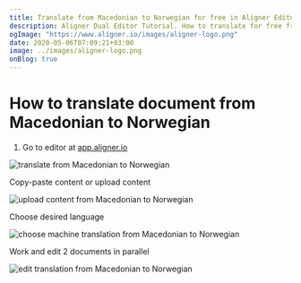 ```yaml
---
title: Translate from Macedonian to Norwegian for free in Aligner Editor
description: Aligner Dual Editor Tutorial. How to translate for free from Macedonian to Norwegian. Aligner is multilingual document management platform. 
ogImage: "https://www.aligner.io/images/aligner-logo.png"
date: 2020-05-06T07:09:21+03:00
image: ../images/aligner-logo.png
onBlog: true
---
```


# How to translate document from Macedonian to Norwegian

1. Go to editor at [app.aligner.io](https://app.aligner.io "Aligner App web page")

![translate from Macedonian to Norwegian](../aligner-blank-editor.png "translate from Macedonian to Norwegian")

Copy-paste content or upload content

![upload content from Macedonian to Norwegian](../aligner-uploaded-document.png "upload content from Macedonian to Norwegian")

Choose desired language

![choose machine translation from Macedonian to Norwegian](../aligner-language-dropdown.png "choose machine translation from Macedonian to Norwegian")

Work and edit 2 documents in parallel

![edit translation from Macedonian to Norwegian](../aligner-double-sitded-editor.png "edit translation from Macedonian to Norwegian")

